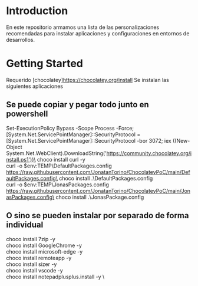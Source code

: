 # Introduction 
En este repositorio armamos una lista de las personalizaciones recomendadas para instalar aplicaciones y configuraciones en entornos de desarrollos.

# Getting Started
Requerido [chocolatey]https://chocolatey.org/install
Se instalan las siguientes aplicaciones

##  Se puede copiar y pegar todo junto en powershell

Set-ExecutionPolicy Bypass -Scope Process -Force; [System.Net.ServicePointManager]::SecurityProtocol = [System.Net.ServicePointManager]::SecurityProtocol -bor 3072; iex ((New-Object System.Net.WebClient).DownloadString('https://community.chocolatey.org/install.ps1'))\
choco install curl -y\
curl -o $env:TEMP\DefaultPackages.config https://raw.githubusercontent.com/JonatanTorino/ChocolateyPoC/main/DefaultPackages.config\
choco install .\DefaultPackages.config\
curl -o $env:TEMP\JonasPackages.config https://raw.githubusercontent.com/JonatanTorino/ChocolateyPoC/main/JonasPackages.config\
choco install .\JonasPackage.config

##  O sino se pueden instalar por separado de forma individual
choco install 7zip -y \
choco install GoogleChrome -y \
choco install microsoft-edge -y \
choco install remoteapp -y \
choco install sizer -y \
choco install vscode -y \
choco install notepadplusplus.install -y \
